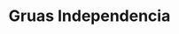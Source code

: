 ---
title: "Gruas Independencia"
url: /cochabamba/gruas-independencia/
shop: reparación de automóviles
---
